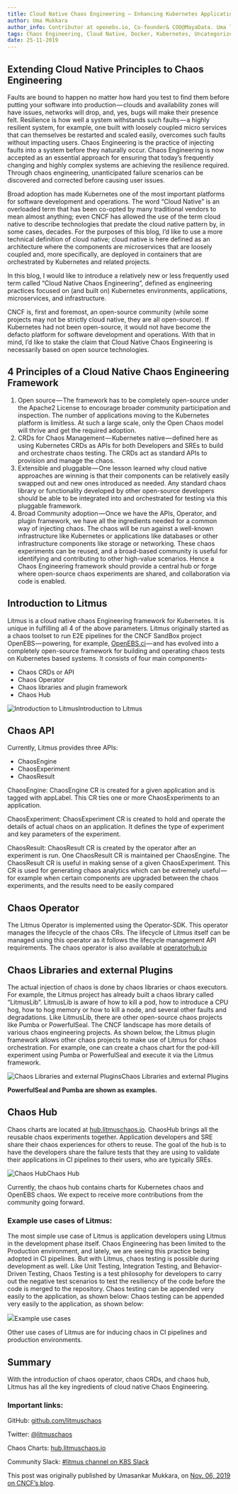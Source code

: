 ```yaml
---
title: Cloud Native Chaos Engineering — Enhancing Kubernetes Application Resiliency
author: Uma Mukkara
author_info: Contributor at openebs.io, Co-founder& COO@MayaData. Uma led product development in the early days of MayaData (CloudByte).
tags: Chaos Engineering, Cloud Native, Docker, Kubernetes, Uncategorized
date: 25-11-2019
---
```


## Extending Cloud Native Principles to Chaos Engineering

Faults are bound to happen no matter how hard you test to find them before putting your software into production — clouds and availability zones will have issues, networks will drop, and, yes, bugs will make their presence felt. Resilience is how well a system withstands such faults — a highly resilient system, for example, one built with loosely coupled micro services that can themselves be restarted and scaled easily, overcomes such faults without impacting users. Chaos Engineering is the practice of injecting faults into a system before they naturally occur. Chaos Engineering is now accepted as an essential approach for ensuring that today’s frequently changing and highly complex systems are achieving the resilience required. Through chaos engineering, unanticipated failure scenarios can be discovered and corrected before causing user issues.

Broad adoption has made Kubernetes one of the most important platforms for software development and operations. The word “Cloud Native” is an overloaded term that has been co-opted by many traditional vendors to mean almost anything; even CNCF has allowed the use of the term cloud native to describe technologies that predate the cloud native pattern by, in some cases, decades. For the purposes of this blog, I’d like to use a more technical definition of cloud native; cloud native is here defined as an architecture where the components are microservices that are loosely coupled and, more specifically, are deployed in containers that are orchestrated by Kubernetes and related projects.

In this blog, I would like to introduce a relatively new or less frequently used term called “Cloud Native Chaos Engineering”, defined as engineering practices focused on (and built on) Kubernetes environments, applications, microservices, and infrastructure.

CNCF is, first and foremost, an open-source community (while some projects may not be strictly cloud native, they are all open-source). If Kubernetes had not been open-source, it would not have become the defacto platform for software development and operations. With that in mind, I’d like to stake the claim that Cloud Native Chaos Engineering is necessarily based on open source technologies.

## 4 Principles of a Cloud Native Chaos Engineering Framework

1. Open source — The framework has to be completely open-source under the Apache2 License to encourage broader community participation and inspection. The number of applications moving to the Kubernetes platform is limitless. At such a large scale, only the Open Chaos model will thrive and get the required adoption.
2. CRDs for Chaos Management — Kubernetes native — defined here as using Kubernetes CRDs as APIs for both Developers and SREs to build and orchestrate chaos testing. The CRDs act as standard APIs to provision and manage the chaos.
3. Extensible and pluggable — One lesson learned why cloud native approaches are winning is that their components can be relatively easily swapped out and new ones introduced as needed. Any standard chaos library or functionality developed by other open-source developers should be able to be integrated into and orchestrated for testing via this pluggable framework.
4. Broad Community adoption — Once we have the APIs, Operator, and plugin framework, we have all the ingredients needed for a common way of injecting chaos. The chaos will be run against a well-known infrastructure like Kubernetes or applications like databases or other infrastructure components like storage or networking. These chaos experiments can be reused, and a broad-based community is useful for identifying and contributing to other high-value scenarios. Hence a Chaos Engineering framework should provide a central hub or forge where open-source chaos experiments are shared, and collaboration via code is enabled.

## Introduction to Litmus

Litmus is a cloud native chaos Engineering framework for Kubernetes. It is unique in fulfilling all 4 of the above parameters. Litmus originally started as a chaos toolset to run E2E pipelines for the CNCF SandBox project OpenEBS — powering, for example, [OpenEBS.ci](https://openebs.ci/) — and has evolved into a completely open-source framework for building and operating chaos tests on Kubernetes based systems. It consists of four main components-

- Chaos CRDs or API
- Chaos Operator
- Chaos libraries and plugin framework
- Chaos Hub

![Introduction to Litmus](https://cdn-images-1.medium.com/max/800/0*GSvTfFh5KgBKM7M5.png)Introduction to Litmus

## Chaos API

Currently, Litmus provides three APIs:

- ChaosEngine
- ChaosExperiment
- ChaosResult

ChaosEngine: ChaosEngine CR is created for a given application and is tagged with appLabel. This CR ties one or more ChaosExperiments to an application.

ChaosExperiment: ChaosExperiment CR is created to hold and operate the details of actual chaos on an application. It defines the type of experiment and key parameters of the experiment.

ChaosResult: ChaosResult CR is created by the operator after an experiment is run. One ChaosResult CR is maintained per ChaosEngine. The ChaosResult CR is useful in making sense of a given ChaosExperiment. This CR is used for generating chaos analytics which can be extremely useful — for example when certain components are upgraded between the chaos experiments, and the results need to be easily compared

## Chaos Operator

The Litmus Operator is implemented using the Operator-SDK. This operator manages the lifecycle of the chaos CRs. The lifecycle of Litmus itself can be managed using this operator as it follows the lifecycle management API requirements. The chaos operator is also available at [operatorhub.io](https://operatorhub.io/operator/litmuschaos)

## Chaos Libraries and external Plugins

The actual injection of chaos is done by chaos libraries or chaos executors. For example, the Litmus project has already built a chaos library called “LitmusLib”. LitmusLib is aware of how to kill a pod, how to introduce a CPU hog, how to hog memory or how to kill a node, and several other faults and degradations. Like LitmusLib, there are other open-source chaos projects like Pumba or PowerfulSeal. The CNCF landscape has more details of various chaos engineering projects. As shown below, the Litmus plugin framework allows other chaos projects to make use of Litmus for chaos orchestration. For example, one can create a chaos chart for the pod-kill experiment using Pumba or PowerfulSeal and execute it via the Litmus framework.

![Chaos Libraries and external Plugins](https://cdn-images-1.medium.com/max/800/0*0vm-YfScAxXoijFd.png)Chaos Libraries and external Plugins

**PowerfulSeal and Pumba are shown as examples.**

## Chaos Hub

Chaos charts are located at [hub.litmuschaos.io](https://hub.litmuschaos.io/). ChaosHub brings all the reusable chaos experiments together. Application developers and SRE share their chaos experiences for others to reuse. The goal of the hub is to have the developers share the failure tests that they are using to validate their applications in CI pipelines to their users, who are typically SREs.

![Chaos Hub](https://cdn-images-1.medium.com/max/800/0*22JUDGxtNFNcgU5J.png)Chaos Hub

Currently, the chaos hub contains charts for Kubernetes chaos and OpenEBS chaos. We expect to receive more contributions from the community going forward.

### Example use cases of Litmus:

The most simple use case of Litmus is application developers using Litmus in the development phase itself. Chaos Engineering has been limited to the Production environment, and lately, we are seeing this practice being adopted in CI pipelines. But with Litmus, chaos testing is possible during development as well. Like Unit Testing, Integration Testing, and Behavior-Driven Testing, Chaos Testing is a test philosophy for developers to carry out the negative test scenarios to test the resiliency of the code before the code is merged to the repository. Chaos testing can be appended very easily to the application, as shown below: Chaos testing can be appended very easily to the application, as shown below:

![](https://cdn-images-1.medium.com/max/800/0*xT_x1Wd2TFyM2LfR.gif)Example use cases

Other use cases of Litmus are for inducing chaos in CI pipelines and production environments.

## Summary

With the introduction of chaos operator, chaos CRDs, and chaos hub, Litmus has all the key ingredients of cloud native Chaos Engineering.

### Important links:

GitHub: [github.com/litmuschaos](https://github.com/litmuschaos/litmus)

Twitter: [@litmuschaos](https://twitter.com/litmuschaos)

Chaos Charts: [hub.litmuschaos.io](https://hub.litmuschaos.io/)

Community Slack: [#litmus channel on K8S Slack](https://kubernetes.slack.com/messages/CNXNB0ZTN)

This post was originally published by Umasankar Mukkara, on [Nov. 06, 2019 on CNCF’s blog](https://www.cncf.io/blog/2019/11/06/cloud-native-chaos-engineering-enhancing-kubernetes-application-resiliency/).
